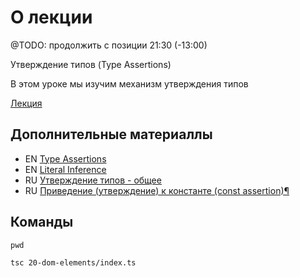 # О лекции

@TODO: продолжить с позиции 21:30 (-13:00)

Утверждение типов (Type Assertions)

В этом уроке мы изучим механизм утверждения типов

[Лекция](https://campfire-school.com/courses/polnyy-kurs-po-typescript-react/episode/46)

## Дополнительные материаллы

* EN [Type Assertions](https://www.typescriptlang.org/docs/handbook/2/everyday-types.html#type-assertions)
* EN [Literal Inference](https://www.typescriptlang.org/docs/handbook/2/everyday-types.html#literal-inference)
* RU [Утверждение типов - общее](https://scriptdev.ru/guide/035/#-)
* RU [Приведение (утверждение) к константе (const assertion)¶](https://scriptdev.ru/guide/035/#const-assertion)


## Команды

````shell
pwd 
````

````shell
tsc 20-dom-elements/index.ts 
````